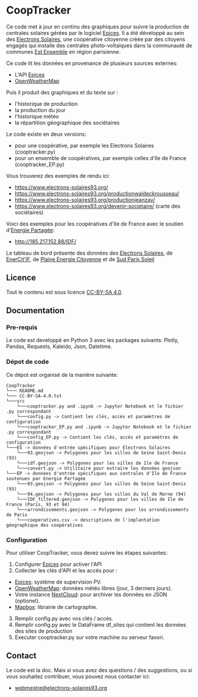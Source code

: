 # CoopTracker 
Ce code met à jour en continu des graphiques pour suivre la production de centrales solaires gérées par le logiciel [Epices](https://www.epices-energie.fr/fr/). Il a été développé  au sein des [Electrons Solaires](https://www.electrons-solaires93.org), une coopérative citoyenne créée par des citoyens engagés qui installe des centrales photo-voltaïques dans la communauté de communes [Est Ensemble](https://www.est-ensemble.fr) en région parisienne. 

Ce code lit les données en provenance de plusieurs sources externes:
- L'API [Epices](https://www.epices-energie.fr/fr/) 
- [OpenWeatherMap](https://openweathermap.org)

Puis il produit des graphiques et du texte sur :
- l'historique de production 
- la production du jour
- l'historique météo 
- la répartition géographique des sociétaires

Le code existe en deux versions:
- pour une coopérative, par exemple les Electrons Solaires (cooptracker.py)
- pour un ensemble de coopératives, par exemple celles d'Ile de France (cooptracker_EP.py)

Vous trouverez des exemples de rendu ici:
- https://www.electrons-solaires93.org/
- https://www.electrons-solaires93.org/productionwaldeckrousseau/
- https://www.electrons-solaires93.org/productionjeanzay/
- https://www.electrons-solaires93.org/devenir-societaire/ (carte des sociétaires)

Voici des exemples pour les coopératives d'Ile de France avec le soutien d'[Energie Partagée](https://energie-partagee.org):
- http://185.217.152.88/IDF/

Le tableau de bord présente des données des [Electrons Solaires](https://www.electrons-solaires93.org), de [EnerCit'IF](https://enercitif.org), de [Plaine Energie Citoyenne](https://www.plaine-energie-citoyenne.fr) et de [Sud Paris Soleil](https://sudparis-soleil.fr)

## Licence
Tout le contenu est sous licence [CC-BY-SA 4.0](https://creativecommons.org/licenses/by-sa/4.0/).

## Documentation
### Pre-requis
Le code est developpé en Python 3 avec les packages suivants: Plotly, Pandas, Requests, Kaleido, Json, Datetime. 

### Dépot de code
Ce dépot est organisé de la manière suivante:

```
CoopTracker
└─── README.md
└─── CC-BY-SA-4.0.txt
└───src
    └───cooptracker.py and .ipynb -> Jupyter Notebook et le fichier .py correspondant
    └───config.py -> Contient les clés, accés et paramètres de configuration
    └───cooptracker_EP.py and .ipynb -> Jupyter Notebook et le fichier .py correspondant
    └───config_EP.py -> Contient les clés, accés et paramètres de configuration
└───ES -> données d'entrée spécifiques pour Electrons Solaires
    └───93.geojson -> Polygones pour les villes de Seine Saint-Denis (93)
    └───idf.geojson -> Polygones pour les villes de Ile de France    
    └───convert.py -> Utilitaire pour extraire les données geojson
└───EP -> données d'entrée spécifiques aux centrales d'Ile de France soutenues par Energie Partagée
    └───93.geojson -> Polygones pour les villes de Seine Saint-Denis (93)
    └───94.geojson -> Polygones pour les villes du Val de Marne (94)
    └───IDF_filtered.geojson -> Polygones pour les villes de Ile de France (Paris, 93 et 94)  
    └───arrondissements.geojson -> Polygones pour les arrondissements de Paris
    └───cooperatives.csv -> descriptions de l'implantation géographique des coopératives 
```

### Configuration
Pour utiliser CoopTracker, vous devez suivre les étapes suivantes:
 1. Configurer [Epices](https://www.epices-energie.fr/fr/) pour activer l'API
 2. Collecter les clés d'API et les accés pour :
- [Epices](https://www.epices-energie.fr/fr/): système de supervision PV.  
- [OpenWeatherMap](https://openweathermap.org): données météo libres (jour,  3 derniers jours).  
- Votre instance [NextCloud](https://nextcloud.com): pour archiver les données en JSON (optionel).
- [Mapbox](https://www.mapbox.com): librairie de cartographie. 
 3. Remplir config.py avec vos clés / accés. 
 4. Remplir config.py avec le DataFrame df_sites qui contient les données des sites de production
 5. Executer cooptracker.py sur votre  machine ou serveur favori. 

## Contact
Le code est la doc. Mais si vous avez des questions / des suggestions, ou si vous souhaitez contribuer, vous pouvez nous contacter ici:
- webmestre@electrons-solaires93.org

